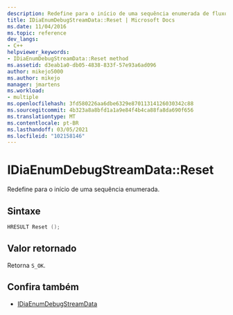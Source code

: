 ```yaml
---
description: Redefine para o início de uma sequência enumerada de fluxos de dados de depuração.
title: IDiaEnumDebugStreamData::Reset | Microsoft Docs
ms.date: 11/04/2016
ms.topic: reference
dev_langs:
- C++
helpviewer_keywords:
- IDiaEnumDebugStreamData::Reset method
ms.assetid: d3eab1a0-db05-4838-833f-57e93a6ad096
author: mikejo5000
ms.author: mikejo
manager: jmartens
ms.workload:
- multiple
ms.openlocfilehash: 3fd580226aa6dbe6329e87011314126030342c88
ms.sourcegitcommit: 4b323a8a8bfd1a1a9e84f4b4ca88fa8da690f656
ms.translationtype: MT
ms.contentlocale: pt-BR
ms.lasthandoff: 03/05/2021
ms.locfileid: "102158146"
---
```

# <a name="idiaenumdebugstreamdatareset"></a>IDiaEnumDebugStreamData::Reset
Redefine para o início de uma sequência enumerada.

## <a name="syntax"></a>Sintaxe

```C++
HRESULT Reset ();
```

## <a name="return-value"></a>Valor retornado
 Retorna `S_OK`.

## <a name="see-also"></a>Confira também
- [IDiaEnumDebugStreamData](../../debugger/debug-interface-access/idiaenumdebugstreamdata.md)
